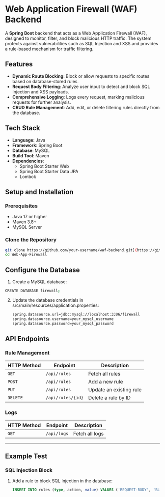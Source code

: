 # **Web Application Firewall (WAF) Backend**

A **Spring Boot** backend that acts as a Web Application Firewall (WAF), designed to monitor, filter, and block malicious HTTP traffic. The system protects against vulnerabilities such as SQL Injection and XSS and provides a rule-based mechanism for traffic filtering.

## **Features**
- **Dynamic Route Blocking**: Block or allow requests to specific routes based on database-stored rules.
- **Request Body Filtering**: Analyze user input to detect and block SQL Injection and XSS payloads.
- **Comprehensive Logging**: Logs every request, marking malicious requests for further analysis.
- **CRUD Rule Management**: Add, edit, or delete filtering rules directly from the database.

## **Tech Stack**
- **Language**: Java
- **Framework**: Spring Boot
- **Database**: MySQL
- **Build Tool**: Maven
- **Dependencies**:
  - Spring Boot Starter Web
  - Spring Boot Starter Data JPA
  - Lombok

## **Setup and Installation**

### **Prerequisites**
- Java 17 or higher
- Maven 3.8+
- MySQL Server

### **Clone the Repository**
```bash
git clone https://github.com/your-username/waf-backend.git](https://github.com/NabilMouzouna/Web-App-Firewall.git
cd Web-App-Firewall
```
## **Configure the Database**
1.	Create a MySQL database:
   ```bash
CREATE DATABASE firewall;
```
2. Update the database credentials in src/main/resources/application.properties:
   ```bash
   spring.datasource.url=jdbc:mysql://localhost:3306/firewall
   spring.datasource.username=your_mysql_username
   spring.datasource.password=your_mysql_password
   ```
## **API Endpoints**

### **Rule Management**
| HTTP Method | Endpoint         | Description                        |
|-------------|------------------|------------------------------------|
| `GET`       | `/api/rules`     | Fetch all rules                   |
| `POST`      | `/api/rules`     | Add a new rule                    |
| `PUT`       | `/api/rules`     | Update an existing rule           |
| `DELETE`    | `/api/rules/{id}` | Delete a rule by ID              |

### **Logs**
| HTTP Method | Endpoint         | Description                        |
|-------------|------------------|------------------------------------|
| `GET`       | `/api/logs`      | Fetch all logs                    |

---

## **Example Test**

### **SQL Injection Block**
1. Add a rule to block SQL Injection in the database:
   ```sql
   INSERT INTO rules (type, action, value) VALUES ('REQUEST-BODY', 'BLOCK', 'DROP TABLE');

